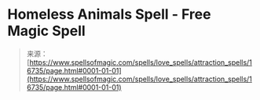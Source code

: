 <!--yml

category: 未分类

date: 2024-06-12 18:57:23

-->

# Homeless Animals Spell - Free Magic Spell

> 来源：[https://www.spellsofmagic.com/spells/love_spells/attraction_spells/16735/page.html#0001-01-01](https://www.spellsofmagic.com/spells/love_spells/attraction_spells/16735/page.html#0001-01-01)
